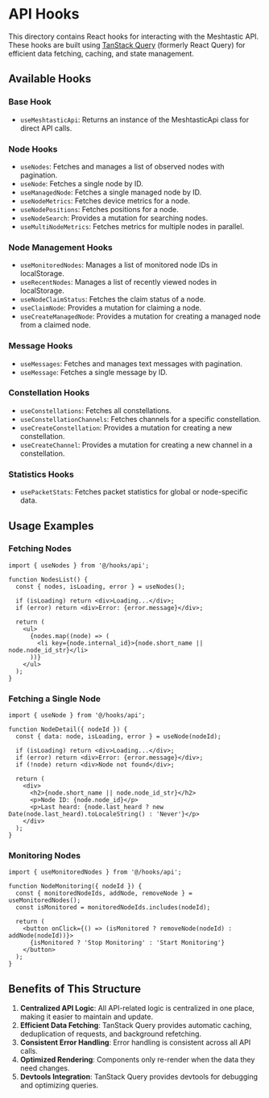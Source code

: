 # API Hooks

This directory contains React hooks for interacting with the Meshtastic API. These hooks are built using [TanStack Query](https://tanstack.com/query/latest) (formerly React Query) for efficient data fetching, caching, and state management.

## Available Hooks

### Base Hook

- `useMeshtasticApi`: Returns an instance of the MeshtasticApi class for direct API calls.

### Node Hooks

- `useNodes`: Fetches and manages a list of observed nodes with pagination.
- `useNode`: Fetches a single node by ID.
- `useManagedNode`: Fetches a single managed node by ID.
- `useNodeMetrics`: Fetches device metrics for a node.
- `useNodePositions`: Fetches positions for a node.
- `useNodeSearch`: Provides a mutation for searching nodes.
- `useMultiNodeMetrics`: Fetches metrics for multiple nodes in parallel.

### Node Management Hooks

- `useMonitoredNodes`: Manages a list of monitored node IDs in localStorage.
- `useRecentNodes`: Manages a list of recently viewed nodes in localStorage.
- `useNodeClaimStatus`: Fetches the claim status of a node.
- `useClaimNode`: Provides a mutation for claiming a node.
- `useCreateManagedNode`: Provides a mutation for creating a managed node from a claimed node.

### Message Hooks

- `useMessages`: Fetches and manages text messages with pagination.
- `useMessage`: Fetches a single message by ID.

### Constellation Hooks

- `useConstellations`: Fetches all constellations.
- `useConstellationChannels`: Fetches channels for a specific constellation.
- `useCreateConstellation`: Provides a mutation for creating a new constellation.
- `useCreateChannel`: Provides a mutation for creating a new channel in a constellation.

### Statistics Hooks

- `usePacketStats`: Fetches packet statistics for global or node-specific data.

## Usage Examples

### Fetching Nodes

```tsx
import { useNodes } from '@/hooks/api';

function NodesList() {
  const { nodes, isLoading, error } = useNodes();

  if (isLoading) return <div>Loading...</div>;
  if (error) return <div>Error: {error.message}</div>;

  return (
    <ul>
      {nodes.map((node) => (
        <li key={node.internal_id}>{node.short_name || node.node_id_str}</li>
      ))}
    </ul>
  );
}
```

### Fetching a Single Node

```tsx
import { useNode } from '@/hooks/api';

function NodeDetail({ nodeId }) {
  const { data: node, isLoading, error } = useNode(nodeId);

  if (isLoading) return <div>Loading...</div>;
  if (error) return <div>Error: {error.message}</div>;
  if (!node) return <div>Node not found</div>;

  return (
    <div>
      <h2>{node.short_name || node.node_id_str}</h2>
      <p>Node ID: {node.node_id}</p>
      <p>Last heard: {node.last_heard ? new Date(node.last_heard).toLocaleString() : 'Never'}</p>
    </div>
  );
}
```

### Monitoring Nodes

```tsx
import { useMonitoredNodes } from '@/hooks/api';

function NodeMonitoring({ nodeId }) {
  const { monitoredNodeIds, addNode, removeNode } = useMonitoredNodes();
  const isMonitored = monitoredNodeIds.includes(nodeId);

  return (
    <button onClick={() => (isMonitored ? removeNode(nodeId) : addNode(nodeId))}>
      {isMonitored ? 'Stop Monitoring' : 'Start Monitoring'}
    </button>
  );
}
```

## Benefits of This Structure

1. **Centralized API Logic**: All API-related logic is centralized in one place, making it easier to maintain and update.
2. **Efficient Data Fetching**: TanStack Query provides automatic caching, deduplication of requests, and background refetching.
3. **Consistent Error Handling**: Error handling is consistent across all API calls.
4. **Optimized Rendering**: Components only re-render when the data they need changes.
5. **Devtools Integration**: TanStack Query provides devtools for debugging and optimizing queries.
